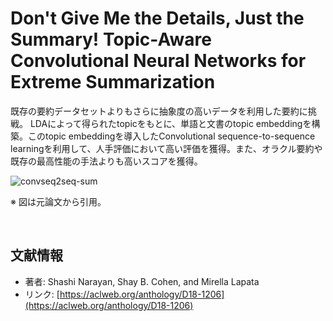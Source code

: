 # Don't Give Me the Details, Just the Summary! Topic-Aware Convolutional Neural Networks for Extreme Summarization

既存の要約データセットよりもさらに抽象度の高いデータを利用した要約に挑戦。 LDAによって得られたtopicをもとに、単語と文書のtopic embeddingを構築。このtopic embeddingを導入したConvolutional sequence-to-sequence learningを利用して、人手評価において高い評価を獲得。また、オラクル要約や既存の最高性能の手法よりも高いスコアを獲得。

![convseq2seq-sum](https://user-images.githubusercontent.com/53220859/63590514-03993400-c5e7-11e9-8100-a368633d1950.png)

※ 図は元論文から引用。

<br>

## 文献情報

- 著者: Shashi Narayan, Shay B. Cohen, and Mirella Lapata
- リンク: [https://aclweb.org/anthology/D18-1206](https://aclweb.org/anthology/D18-1206)

